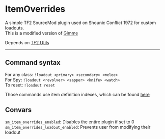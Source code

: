 # ItemOverrides
A simple TF2 SourceMod plugin used on Shounic Conflict 1972 for custom loadouts.  
This is a modified version of [Gimme](https://forums.alliedmods.net/showthread.php?t=335644)

Depends on [TF2 Utils](https://github.com/nosoop/SM-TFUtils/releases/)  

---
## Command syntax
For any class: `!loadout <primary> <secondary> <melee>`  
For Spy: `!loadout <revolver> <sapper> <knife> <watch>`  
To reset: `!loadout reset`  

Those commands use item definition indexes, which can be found [here](https://wiki.alliedmods.net/Team_fortress_2_item_definition_indexes)

## Convars
`sm_item_overrides_enabled`: Disables the entire plugin if set to 0  
`sm_item_overrides_loadout_enabled`: Prevents user from modifying their loadout  
